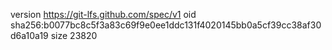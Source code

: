 version https://git-lfs.github.com/spec/v1
oid sha256:b0077bc8c5f3a83c69f9e0ee1ddc131f4020145bb0a5cf39cc38af30d6a10a19
size 23820
